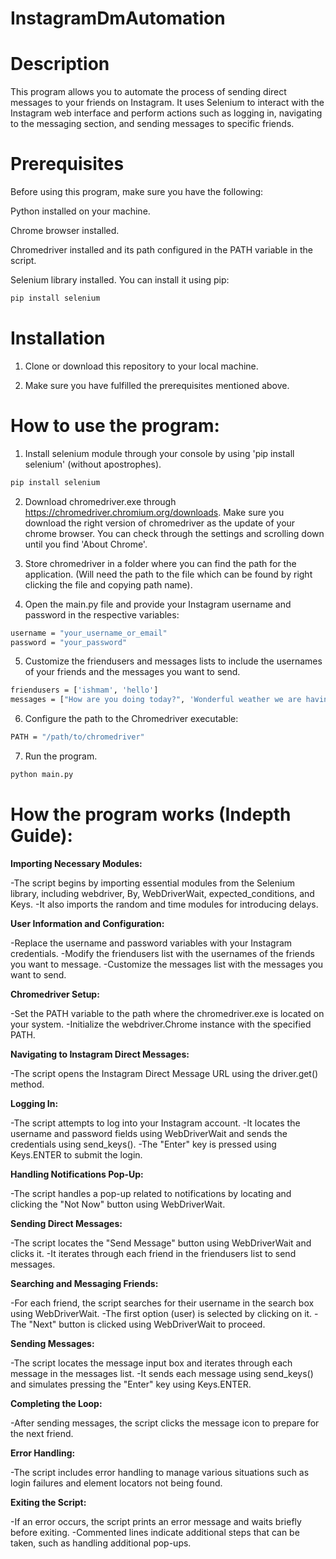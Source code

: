 # InstagramDmAutomation

# Description

This program allows you to automate the process of sending direct messages to your friends on Instagram. It uses Selenium to interact with the Instagram web interface and perform actions such as logging in, navigating to the messaging section, and sending messages to specific friends.

# Prerequisites
Before using this program, make sure you have the following:

Python installed on your machine.

Chrome browser installed.

Chromedriver installed and its path configured in the PATH variable in the script.

Selenium library installed. You can install it using pip:
```bash
pip install selenium
```

# Installation
1. Clone or download this repository to your local machine.

2. Make sure you have fulfilled the prerequisites mentioned above.



# How to use the program:

1) Install selenium module through your console by using 'pip install selenium' (without apostrophes).
```bash
pip install selenium
```

2) Download chromedriver.exe through https://chromedriver.chromium.org/downloads. Make sure you download the right version of chromedriver as the update of your chrome browser. You can check through the settings and scrolling down until you find 'About Chrome'.

3) Store chromedriver in a folder where you can find the path for the application. (Will need the path to the file which can be found by right clicking the file and copying path name).

4) Open the main.py file and provide your Instagram username and password in the respective variables:

```bash
username = "your_username_or_email"
password = "your_password"
```

5) Customize the friendusers and messages lists to include the usernames of your friends and the messages you want to send.

```bash
friendusers = ['ishmam', 'hello']
messages = ["How are you doing today?", 'Wonderful weather we are having!']
```

6) Configure the path to the Chromedriver executable:

```bash
PATH = "/path/to/chromedriver"
```


7) Run the program.
```bash
python main.py
```



# How the program works (Indepth Guide):

**Importing Necessary Modules:**

-The script begins by importing essential modules from the Selenium library, including webdriver, By, WebDriverWait, expected_conditions, and Keys.
-It also imports the random and time modules for introducing delays.

**User Information and Configuration:**

-Replace the username and password variables with your Instagram credentials.
-Modify the friendusers list with the usernames of the friends you want to message.
-Customize the messages list with the messages you want to send.

**Chromedriver Setup:**

-Set the PATH variable to the path where the chromedriver.exe is located on your system.
-Initialize the webdriver.Chrome instance with the specified PATH.

**Navigating to Instagram Direct Messages:**

-The script opens the Instagram Direct Message URL using the driver.get() method.

**Logging In:**

-The script attempts to log into your Instagram account.
-It locates the username and password fields using WebDriverWait and sends the credentials using send_keys().
-The "Enter" key is pressed using Keys.ENTER to submit the login.

**Handling Notifications Pop-Up:**

-The script handles a pop-up related to notifications by locating and clicking the "Not Now" button using WebDriverWait.

**Sending Direct Messages:**

-The script locates the "Send Message" button using WebDriverWait and clicks it.
-It iterates through each friend in the friendusers list to send messages.

**Searching and Messaging Friends:**

-For each friend, the script searches for their username in the search box using WebDriverWait.
-The first option (user) is selected by clicking on it.
-The "Next" button is clicked using WebDriverWait to proceed.

**Sending Messages:**

-The script locates the message input box and iterates through each message in the messages list.
-It sends each message using send_keys() and simulates pressing the "Enter" key using Keys.ENTER.

**Completing the Loop:**

-After sending messages, the script clicks the message icon to prepare for the next friend.

**Error Handling:**

-The script includes error handling to manage various situations such as login failures and element locators not being found.

**Exiting the Script:**

-If an error occurs, the script prints an error message and waits briefly before exiting.
-Commented lines indicate additional steps that can be taken, such as handling additional pop-ups.


